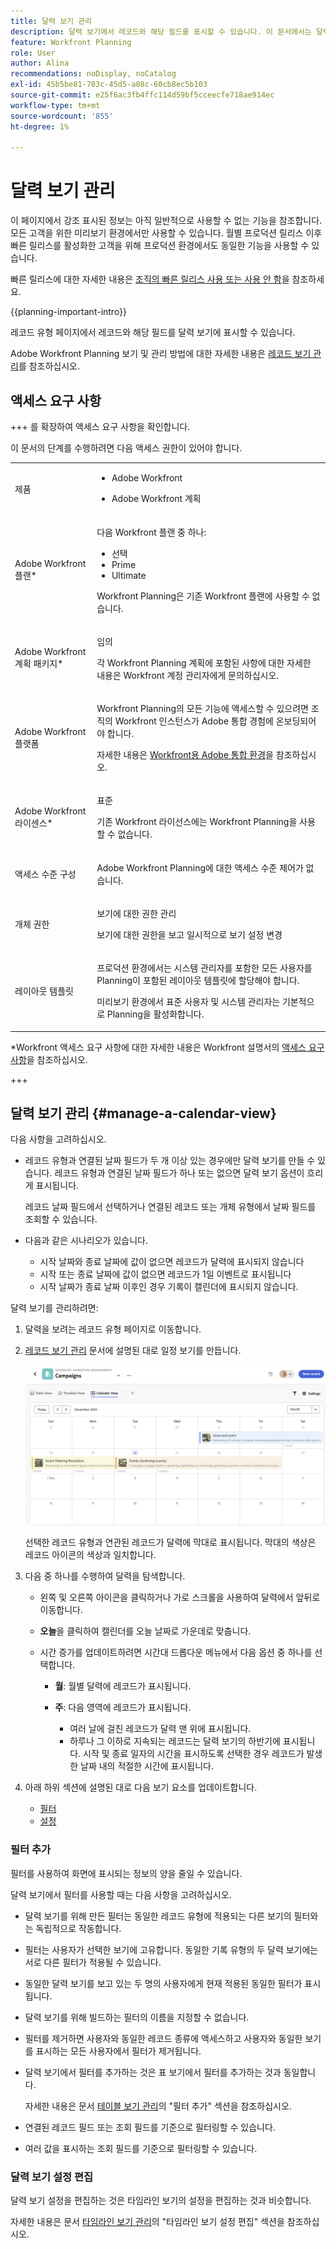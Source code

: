 ```yaml
---
title: 달력 보기 관리
description: 달력 보기에서 레코드와 해당 필드를 표시할 수 있습니다. 이 문서에서는 달력 보기를 만들고 기존 달력 보기를 편집하거나 삭제하는 방법에 대해 설명합니다.
feature: Workfront Planning
role: User
author: Alina
recommendations: noDisplay, noCatalog
exl-id: 45b5be81-703c-45d5-a08c-60cb8ec5b103
source-git-commit: e25f6ac3fb4ffc114d59bf5cceecfe718ae914ec
workflow-type: tm+mt
source-wordcount: '855'
ht-degree: 1%

---
```


# 달력 보기 관리

<span class="preview">이 페이지에서 강조 표시된 정보는 아직 일반적으로 사용할 수 없는 기능을 참조합니다. 모든 고객을 위한 미리보기 환경에서만 사용할 수 있습니다. 월별 프로덕션 릴리스 이후 빠른 릴리스를 활성화한 고객을 위해 프로덕션 환경에서도 동일한 기능을 사용할 수 있습니다. </span>

<span class="preview">빠른 릴리스에 대한 자세한 내용은 [조직의 빠른 릴리스 사용 또는 사용 안 함](/help/quicksilver/administration-and-setup/set-up-workfront/configure-system-defaults/enable-fast-release-process.md)을 참조하세요. </span>

{{planning-important-intro}}

레코드 유형 페이지에서 레코드와 해당 필드를 달력 보기에 표시할 수 있습니다.

Adobe Workfront Planning 보기 및 관리 방법에 대한 자세한 내용은 [레코드 보기 관리](/help/quicksilver/planning/views/manage-record-views.md)를 참조하십시오.

## 액세스 요구 사항

+++ 를 확장하여 액세스 요구 사항을 확인합니다.

이 문서의 단계를 수행하려면 다음 액세스 권한이 있어야 합니다.

<table style="table-layout:auto"> 
<col> 
</col> 
<col> 
</col> 
<tbody> 
    <tr> 
<tr> 
<td> 
   <p> 제품</p> </td> 
   <td> 
   <ul><li><p> Adobe Workfront</p></li> 
   <li><p> Adobe Workfront 계획<p></li></ul></td> 
  </tr>   
<tr> 
   <td role="rowheader"><p>Adobe Workfront 플랜*</p></td> 
   <td> 
<p>다음 Workfront 플랜 중 하나:</p> 
<ul><li>선택</li> 
<li>Prime</li> 
<li>Ultimate</li></ul> 
<p>Workfront Planning은 기존 Workfront 플랜에 사용할 수 없습니다.</p> 
   </td> 
<tr> 
   <td role="rowheader"><p>Adobe Workfront 계획 패키지*</p></td> 
   <td> 
<p>임의 </p> 
<p>각 Workfront Planning 계획에 포함된 사항에 대한 자세한 내용은 Workfront 계정 관리자에게 문의하십시오. </p> 
   </td> 
 <tr> 
   <td role="rowheader"><p>Adobe Workfront 플랫폼</p></td> 
   <td> 
<p>Workfront Planning의 모든 기능에 액세스할 수 있으려면 조직의 Workfront 인스턴스가 Adobe 통합 경험에 온보딩되어야 합니다.</p> 
<p>자세한 내용은 <a href="/help/quicksilver/workfront-basics/navigate-workfront/workfront-navigation/adobe-unified-experience.md">Workfront용 Adobe 통합 환경</a>을 참조하십시오. </p> 
   </td> 
   </tr> 
  </tr> 
  <tr> 
   <td role="rowheader"><p>Adobe Workfront 라이센스*</p></td> 
   <td><p> 표준 </p>
   <p>기존 Workfront 라이선스에는 Workfront Planning을 사용할 수 없습니다.</p> 
  </td> 
  </tr> 
  <tr> 
   <td role="rowheader"><p>액세스 수준 구성</p></td> 
   <td> <p>Adobe Workfront Planning에 대한 액세스 수준 제어가 없습니다.</p>   
</td> 
  </tr> 
<tr> 
   <td role="rowheader"><p>개체 권한</p></td> 
   <td>   <p>보기에 대한 권한 관리</p>  
   <p>보기에 대한 권한을 보고 일시적으로 보기 설정 변경</p> </td> 
  </tr> 
<tr> 
   <td role="rowheader"><p>레이아웃 템플릿</p></td> 
   <td> <p>프로덕션 환경에서는 시스템 관리자를 포함한 모든 사용자를 Planning이 포함된 레이아웃 템플릿에 할당해야 합니다.</p>
<p><span class="preview">미리보기 환경에서 표준 사용자 및 시스템 관리자는 기본적으로 Planning을 활성화합니다.</span></p> </td> 
  </tr> 
</tbody> 
</table>

*Workfront 액세스 요구 사항에 대한 자세한 내용은 Workfront 설명서의 [액세스 요구 사항](/help/quicksilver/administration-and-setup/add-users/access-levels-and-object-permissions/access-level-requirements-in-documentation.md)을 참조하십시오.

+++

## 달력 보기 관리 {#manage-a-calendar-view}

<!--insert screen shot of calendar view-->

다음 사항을 고려하십시오.

* 레코드 유형과 연결된 날짜 필드가 두 개 이상 있는 경우에만 달력 보기를 만들 수 있습니다. 레코드 유형과 연결된 날짜 필드가 하나 또는 없으면 달력 보기 옵션이 흐리게 표시됩니다.

  레코드 날짜 필드에서 선택하거나 연결된 레코드 또는 개체 유형에서 날짜 필드를 조회할 수 있습니다.
* 다음과 같은 시나리오가 있습니다.

   * 시작 날짜와 종료 날짜에 값이 없으면 레코드가 달력에 표시되지 않습니다
   * 시작 또는 종료 날짜에 값이 없으면 레코드가 1일 이벤트로 표시됩니다
   * 시작 날짜가 종료 날짜 이후인 경우 기록이 캘린더에 표시되지 않습니다.

달력 보기를 관리하려면:

1. 달력을 보려는 레코드 유형 페이지로 이동합니다.
1. [레코드 보기 관리](/help/quicksilver/planning/views/manage-record-views.md) 문서에 설명된 대로 일정 보기를 만듭니다.

   ![달력 보기 예](assets/calendar-view-example.png)

   선택한 레코드 유형과 연관된 레코드가 달력에 막대로 표시됩니다. 막대의 색상은 레코드 아이콘의 색상과 일치합니다.

1. 다음 중 하나를 수행하여 달력을 탐색합니다.

   * 왼쪽 및 오른쪽 아이콘을 클릭하거나 가로 스크롤을 사용하여 달력에서 앞뒤로 이동합니다.
   * **오늘**&#x200B;을 클릭하여 캘린더를 오늘 날짜로 가운데로 맞춥니다.
   * 시간 증가를 업데이트하려면 시간대 드롭다운 메뉴에서 다음 옵션 중 하나를 선택합니다.

      * **월**: 월별 달력에 레코드가 표시됩니다.


      * **주**: 다음 영역에 레코드가 표시됩니다.

         * 여러 날에 걸친 레코드가 달력 맨 위에 표시됩니다.
         * 하루나 그 이하로 지속되는 레코드는 달력 보기의 하반기에 표시됩니다. 시작 및 종료 일자의 시간을 표시하도록 선택한 경우 레코드가 발생한 날짜 내의 적절한 시간에 표시됩니다.


1. 아래 하위 섹션에 설명된 대로 다음 보기 요소를 업데이트합니다.
   * [필터](#add-filters)
   * [설정](#edit-the-calendar-view-settings)
     <!--* [Grouping](#add-grouping)-->
     <!--* [Sort](#add-sort) not sure if this is present in calendar views?!; also check the anchor and make sure it's correct-->

### 필터 추가

필터를 사용하여 화면에 표시되는 정보의 양을 줄일 수 있습니다.

달력 보기에서 필터를 사용할 때는 다음 사항을 고려하십시오.

<!-- this list is almost identical to the one for the table view - update both-->

* 달력 보기를 위해 만든 필터는 동일한 레코드 유형에 적용되는 다른 보기의 필터와는 독립적으로 작동합니다.

* 필터는 사용자가 선택한 보기에 고유합니다. 동일한 기록 유형의 두 달력 보기에는 서로 다른 필터가 적용될 수 있습니다.

* 동일한 달력 보기를 보고 있는 두 명의 사용자에게 현재 적용된 동일한 필터가 표시됩니다.

* 달력 보기를 위해 빌드하는 필터의 이름을 지정할 수 없습니다.

* 필터를 제거하면 사용자와 동일한 레코드 종류에 액세스하고 사용자와 동일한 보기를 표시하는 모든 사용자에서 필터가 제거됩니다.

* 달력 보기에서 필터를 추가하는 것은 표 보기에서 필터를 추가하는 것과 동일합니다.

  자세한 내용은 문서 [테이블 보기 관리](/help/quicksilver/planning/views/manage-the-table-view.md)의 &quot;필터 추가&quot; 섹션을 참조하십시오.

* 연결된 레코드 필드 또는 조회 필드를 기준으로 필터링할 수 있습니다.

* 여러 값을 표시하는 조회 필드를 기준으로 필터링할 수 있습니다.

### 달력 보기 설정 편집

달력 보기 설정을 편집하는 것은 타임라인 보기의 설정을 편집하는 것과 비슷합니다.

자세한 내용은 문서 [타임라인 보기 관리](/help/quicksilver/planning/views/manage-the-timeline-view.md)의 &quot;타임라인 보기 설정 편집&quot; 섹션을 참조하십시오.
